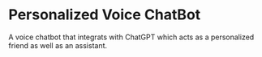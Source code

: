 # Personalized Voice ChatBot
A voice chatbot that integrats with ChatGPT which acts as a personalized friend as well as an assistant.
